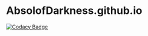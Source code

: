 # AbsolofDarkness.github.io

[![Codacy Badge](https://api.codacy.com/project/badge/Grade/5edfe5cd41fa4148b6d45e7478afb158)](https://app.codacy.com/app/AbsolofDarkness/AbsolofDarkness.github.io?utm_source=github.com&utm_medium=referral&utm_content=AbsolofDarkness/AbsolofDarkness.github.io&utm_campaign=Badge_Grade_Dashboard)


